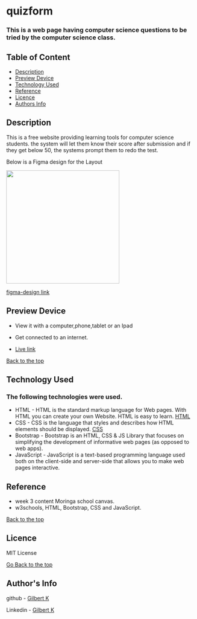 # quizform

### This is a web page having computer science questions to be tried by the computer science class.

## Table of Content

+ [Description](#description)
+ [Preview Device](#Preview)
+ [Technology Used](#technology-used)
+ [Reference](#reference)
+ [Licence](#licence)
+ [Authors Info](#author-Info)

## Description
<p>This is a free website providing learning tools for computer science students. the system will let them know their score after submission and if they get below 50, the systems prompt them to redo the test.</p>

<p>Below is a Figma design for the Layout</p> 
<img src="https://user-images.githubusercontent.com/92339816/152685556-f7c694d7-1cbd-4ec2-9558-a1b06b40a95b.jpg" width ="300" height="300">

[figma-design link](https://www.figma.com/file/zxCOkGntmJaEZ9DrXIxbkt/quiz-design?node-id=18%3A2)
## Preview Device

* View it with a computer,phone,tablet or an Ipad

* Get connected to an internet.
* [Live link]()

[Back to the top](#quizform)

## Technology Used

### The following technologies were used.
* HTML - HTML is the standard markup language for Web pages. With HTML you can create your own Website. HTML is easy to learn. [HTML](https://www.w3schools.com/html/)
* CSS - CSS is the language that styles and describes how HTML elements should be displayed. [CSS](https://www.w3schools.com/css/)
* Bootstrap - 
Bootstrap is an HTML, CSS & JS Library that focuses on simplifying the development of informative web pages (as opposed to web apps). 
* JavaScript - 
JavaScript is a text-based programming language used both on the client-side and server-side that allows you to make web pages interactive.

## Reference
* week 3 content Moringa school canvas.
* w3schools, HTML, Bootstrap, CSS and JavaScript.

[Back to the top](#Project-2)

## Licence
MIT License

[Go Back to the top](#Project-2)

## Author's Info
github - [Gilbert K](https://github.com/100jared)

Linkedin - [Gilbert K](https://www.linkedin.com/public-profile/settings)
